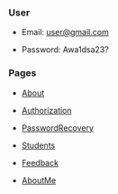 ### User

* Email: user@gmail.com

* Password: Awa1dsa23?

### Pages

* [About](https://anareony.github.io/iLinkAcademy/)

* [Authorization](https://anareony.github.io/iLinkAcademy/#/auth)

* [PasswordRecovery](https://anareony.github.io/iLinkAcademy/#/passwordrecovery)

* [Students](https://anareony.github.io/iLinkAcademy/#/students)

* [Feedback](https://anareony.github.io/iLinkAcademy/#/feedback)

* [AboutMe](https://anareony.github.io/iLinkAcademy/#/AboutMe)
